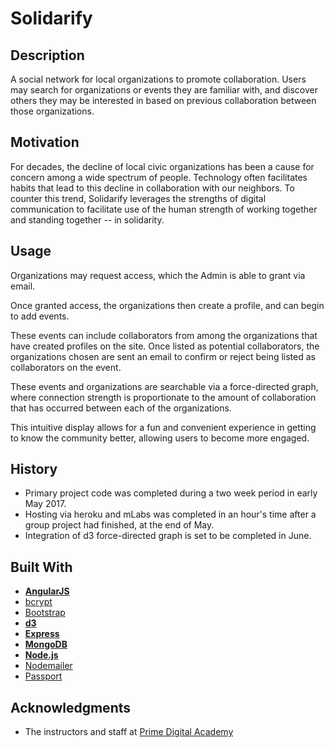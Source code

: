 # Solidarify

## Description

A social network for local organizations to promote collaboration.
Users may search for organizations or events they are familiar with, and discover others they may be interested in based on previous collaboration between those organizations.

## Motivation

For decades, the decline of local civic organizations has been a cause for concern among a wide spectrum of people. Technology often facilitates habits that lead to this decline in collaboration with our neighbors. To counter this trend, Solidarify leverages the strengths of digital communication to facilitate use of the human strength of working together and standing together -- in solidarity.

## Usage

Organizations may request access, which the Admin is able to grant via email.

Once granted access, the organizations then create a profile, and can begin to add events.

These events can include collaborators from among the organizations that have created profiles on the site. Once listed as potential collaborators, the organizations chosen are sent an email to confirm or reject being listed as collaborators on the event.

These events and organizations are searchable via a force-directed graph, where connection strength is proportionate to the amount of collaboration that has occurred between each of the organizations.

This intuitive display allows for a fun and convenient experience in getting to know the community better, allowing users to become more engaged.

## History

* Primary project code was completed during a two week period in early May 2017.
* Hosting via heroku and mLabs was completed in an hour's time after a group project had finished, at the end of May.
* Integration of d3 force-directed graph is set to be completed in June.

## Built With

- [**AngularJS**](https://angularjs.org/)
- [bcrypt](https://www.npmjs.com/package/bcrypt)
- [Bootstrap](http://getbootstrap.com/)
- [**d3**](https://d3js.org/)
- [**Express**](https://expressjs.com/)
- [**MongoDB**](https://www.mongodb.com/)
- [**Node.js**](https://nodejs.org/en/)
- [Nodemailer](https://www.npmjs.com/package/nodemailer)
- [Passport](http://passportjs.org/)

## Acknowledgments

* The instructors and staff at [Prime Digital Academy](https://primeacademy.io/)
